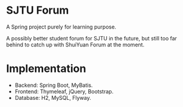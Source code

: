 # SJTU Forum
A Spring project purely for learning purpose.

A possibly better student forum for SJTU in the future, but still too far behind to catch up with ShuiYuan Forum at the moment.

# Implementation
- Backend: Spring Boot, MyBatis.
- Frontend: Thymeleaf, jQuery, Bootstrap.
- Database: H2, MySQL, Flyway.